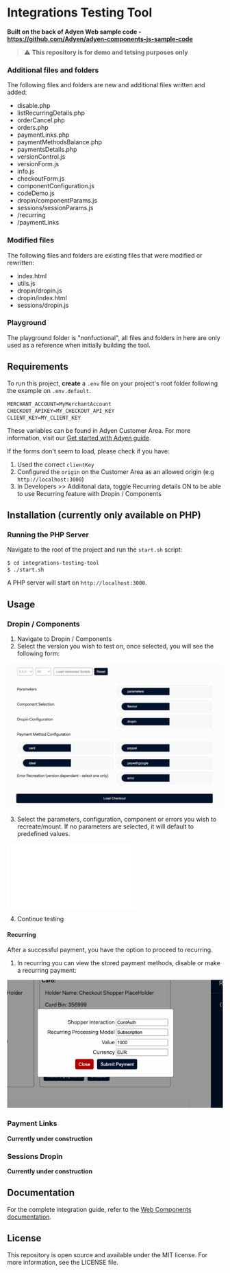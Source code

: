 # Integrations Testing Tool

**Built on the back of Adyen Web sample code - https://github.com/Adyen/adyen-components-js-sample-code**


> ⚠️ **This repository is for demo and tetsing purposes only**


### Additional files and folders
The following files and folders are new and additional files written and added:

- disable.php
- listRecurringDetails.php
- orderCancel.php
- orders.php
- paymentLinks.php
- paymentMethodsBalance.php
- paymentsDetails.php
- versionControl.js
- versionForm.js
- info.js
- checkoutForm.js
- componentConfiguration.js
- codeDemo.js
- dropin/componentParams.js
- sessions/sessionParams.js
- /recurring
- /paymentLinks

### Modified files
The following files and folders are existing files that were modified or rewritten:

- index.html
- utils.js
- dropin/dropin.js
- dropin/index.html
- sessions/dropin.js

### Playground
The playground folder is "nonfuctional", all files and folders in here are only used as a reference when initially building the tool.


## Requirements

To run this project, **create** a `.env` file on your project's root folder following the example on `.env.default`.

```
MERCHANT_ACCOUNT=MyMerchantAccount
CHECKOUT_APIKEY=MY_CHECKOUT_API_KEY
CLIENT_KEY=MY_CLIENT_KEY
```

These variables can be found in Adyen Customer Area. For more information, visit our [Get started with Adyen guide](https://docs.adyen.com/get-started-with-adyen#page-introduction).

If the forms don't seem to load, please check if you have:

1. Used the correct `clientKey`
2. Configured the `origin` on the Customer Area as an allowed origin (e.g `http://localhost:3000`)
3. In Developers >> Addiitonal data, toggle Recurring details ON to be able to use Recurring feature with Dropin / Components

## Installation (currently only available on PHP)

### Running the PHP Server

Navigate to the root of the project and run the `start.sh` script:

```
$ cd integrations-testing-tool
$ ./start.sh
```

A PHP server will start on `http://localhost:3000`.

## Usage

### Dropin / Components

1. Navigate to Dropin / Components
2. Select the version you wish to test on, once selected, you will see the following form:

![](form.png)

3. Select the parameters, configuration, component or errors you wish to recreate/mount. If no parameters are selected, it will default to predefined values.

![](dropin.js)

4. Continue testing

#### Recurring
After a successful payment, you have the option to proceed to recurring.

1. In recurring you can view the stored payment methods, disable or make a recurring payment:

![](recurring.png)


### Payment Links

**Currently under construction**

### Sessions Dropin

**Currently under construction**


## Documentation

For the complete integration guide, refer to the [Web Components documentation](https://docs.adyen.com/checkout/components-web/).


## License

This repository is open source and available under the MIT license. For more information, see the LICENSE file.
